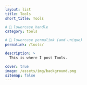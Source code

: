 ```yaml
---
layout: list
title: Tools
short_title: Tools

# 🚩 lowercase handle
category: tools

# 🚩 lowercase permalink (and unique)
permalink: /tools/

description: >
  This is where I post Tools.

cover: true
image: /assets/img/background.png
sitemap: false
---
```

